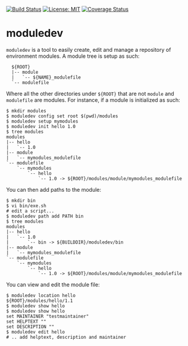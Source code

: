 [![Build Status](https://travis-ci.com/nijibabulu/moduledev.svg?branch=master)](https://travis-ci.com/nijibabulu/moduledev)
[![License: MIT](https://img.shields.io/badge/License-MIT-yellow.svg)](https://opensource.org/licenses/MIT)
[![Coverage Status](https://codecov.io/gh/nijibabulu/moduledev/branch/master/graph/badge.svg)](https://codecov.io/gh/nijibabulu/moduledev)

# moduledev

`moduledev` is a tool to easily create, edit and manage a repository of environment modules. A module tree is setup as such:

```
  ${ROOT}
  |-- module
  |   `-- ${NAME}_modulefile
  `-- modulefile
```

Where all the other directories under `${ROOT}` that are not `module` and `modulefile` are modules. For instance, if a module is initialized as such:


```
$ mkdir modules
$ moduledev config set root $(pwd)/modules
$ moduledev setup mymodules
$ moduledev init hello 1.0
$ tree modules
modules
|-- hello
|   `-- 1.0
|-- module
|   `-- mymodules_modulefile
`-- modulefile
    `-- mymodules
        `-- hello
            `-- 1.0 -> ${ROOT}/modules/module/mymodules_modulefile
```

You can then add paths to the module:

```
$ mkdir bin
$ vi bin/exe.sh
# edit a script...
$ moduledev path add PATH bin
$ tree modules
modules
|-- hello
|   `-- 1.0
|       `-- bin -> ${BUILDDIR}/moduledev/bin
|-- module
|   `-- mymodules_modulefile
`-- modulefile
    `-- mymodules
        `-- hello
            `-- 1.0 -> ${ROOT}/modules/module/mymodules_modulefile
```

You can view and edit the module file:

```
$ moduledev location hello
${ROOT}/modules/hello/1.1
$ moduledev show hello
$ moduledev show hello
set MAINTAINER "testmaintainer"
set HELPTEXT "" 
set DESCRIPTION ""
$ moduledev edit hello
# .. add helptext, description and maintainer
```
